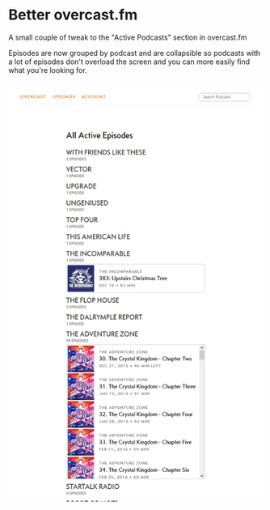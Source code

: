 # Better overcast.fm

A small couple of tweak to the "Active Podcasts" section in overcast.fm

Episodes are now grouped by podcast and are collapsible so podcasts with a lot of episodes don't overload the screen and you can more easily find what you're looking for.

![](./active-episodes.png "Active Episodes")